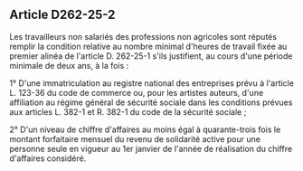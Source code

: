## Article D262-25-2

Les travailleurs non salariés des professions non agricoles sont réputés remplir la condition relative au
nombre minimal d'heures de travail fixée au premier alinéa de l'article D. 262-25-1 s'ils justifient, au cours
d'une période minimale de deux ans, à la fois :

1° D'une immatriculation au registre national des entreprises prévu à l'article L. 123-36 du code de
commerce ou, pour les artistes auteurs, d'une affiliation au régime général de sécurité sociale dans les
conditions prévues aux articles L. 382-1 et R. 382-1 du code de la sécurité sociale ;

2° D'un niveau de chiffre d'affaires au moins égal à quarante-trois fois le montant forfaitaire mensuel du
revenu de solidarité active pour une personne seule en vigueur au 1er janvier de l'année de réalisation du
chiffre d'affaires considéré.

